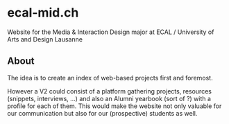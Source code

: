# ecal-mid.ch
Website for the Media &amp; Interaction Design major at ECAL / University of Arts and Design Lausanne

## About
The idea is to create an index of web-based projects first and foremost.

However a V2 could consist of a platform gathering projects, resources (snippets, interviews, ...) and also an Alumni yearbook (sort of ?) with a profile for each of them. This would make the website not only valuable for our communication but also for our (prospective) students as well.
